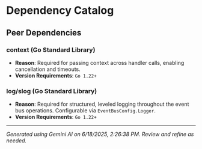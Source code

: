 # Dependency Catalog

## Peer Dependencies

### context (Go Standard Library)
- **Reason**: Required for passing context across handler calls, enabling cancellation and timeouts.
- **Version Requirements**: `Go 1.22+`

### log/slog (Go Standard Library)
- **Reason**: Required for structured, leveled logging throughout the event bus operations. Configurable via `EventBusConfig.Logger`.
- **Version Requirements**: `Go 1.22+`



---
*Generated using Gemini AI on 6/18/2025, 2:26:38 PM. Review and refine as needed.*